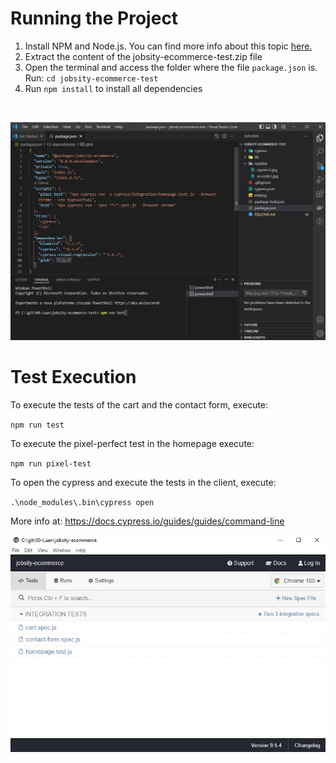 # Running the Project

1. Install NPM and Node.js. You can find more info about this topic [here.](https://docs.npmjs.com/downloading-and-installing-node-js-and-npm)
1. Extract the content of the jobsity-ecommerce-test.zip file
1. Open the terminal and access the folder where the file `package.json` is. Run: `cd jobsity-ecommerce-test`
1. Run `npm install` to install all dependencies

<br>

![](readme/vs-code1.jpg)

# Test Execution

To execute the tests of the cart and the contact form, execute:  

`npm run test`

To execute the pixel-perfect test in the homepage execute:  

`npm run pixel-test`

To open the cypress and execute the tests in the client, execute:

`.\node_modules\.bin\cypress open`

More info at: https://docs.cypress.io/guides/guides/command-line
<br>

![](readme/cypress1.jpg)